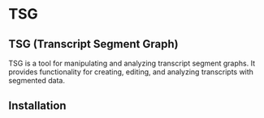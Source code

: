 # TSG

## TSG (Transcript Segment Graph)

TSG is a tool for manipulating and analyzing transcript segment graphs. It provides functionality for creating, editing, and analyzing transcripts with segmented data.

## Installation
